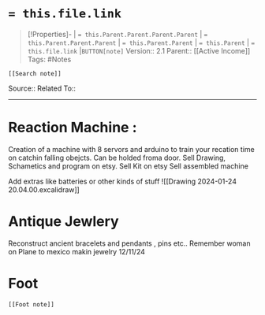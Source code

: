 # `= this.file.link`
>[!Properties]- | `= this.Parent.Parent.Parent.Parent` |  `= this.Parent.Parent.Parent` | `= this.Parent.Parent` | `= this.Parent` | `= this.file.link` |`BUTTON[note]` 
>Version:: 2.1
>Parent:: [[Active Income]]
>Tags: #Notes
```meta-bind-embed
[[Search note]]
```
Source::
Related To::
***
# Reaction Machine :
Creation of a machine with 8 servors and arduino to train your recation time on catchin falling obejcts.
Can be holded froma door.
Sell Drawing, Schametics and program on etsy.
Sell Kit on etsy
Sell assembled machine

Add extras like batteries or other kinds of stuff
![[Drawing 2024-01-24 20.04.00.excalidraw]]

#  Antique Jewlery

Reconstruct ancient bracelets and pendants , pins etc.. 
 Remember woman on Plane to mexico makin jewelry 12/11/24







# Foot
```meta-bind-embed
[[Foot note]]
``` 
